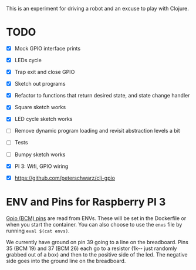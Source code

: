 This is an experiment for driving a robot and an excuse to play with Clojure.


# TODO

- [x] Mock GPIO interface prints
- [x] LEDs cycle
- [x] Trap exit and close GPIO
- [x] Sketch out programs
- [x] Refactor to functions that return desired state, and state change handler
- [x] Square sketch works
- [x] LED cycle sketch works
- [ ] Remove dynamic program loading and revisit abstraction levels a bit
- [ ] Tests
- [ ] Bumpy sketch works
- [x] PI 3: Wifi, GPIO wiring
- [x] https://github.com/peterschwarz/clj-gpio


# ENV and Pins for Raspberry PI 3

[Gpio (BCM) pins](https://pinout.xyz/pinout/pin1_3v) are read from ENVs. These will be set in the Dockerfile 
or when you start the container. You can also choose to use the `envs` file by running `eval $(cat envs)`.

We currently have ground on pin 39 going to a line on the breadboard. Pins 35 (BCM 19) and 37 (BCM 26) each 
go to a resistor (1k-- just randomly grabbed out of a box) and then to the positive side of the led. The 
negative side goes into the ground line on the breadboard.


